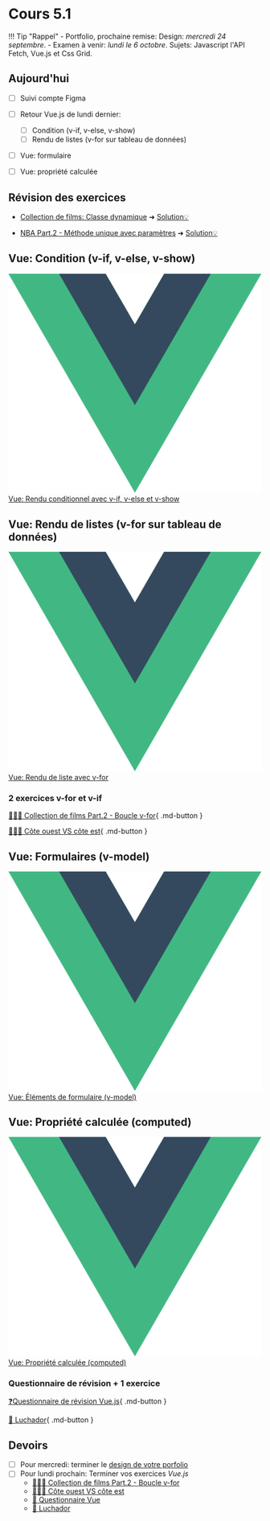 # Cours 5.1
<!-- lun. 22 sept. -->

!!! Tip "Rappel"
    - Portfolio, prochaine remise: Design: *mercredi 24 septembre*.
    - Examen à venir: *lundi le 6 octobre*. Sujets: Javascript l'API Fetch, Vue.js et Css Grid.

## Aujourd'hui

- [ ] Suivi compte Figma
- [ ] Retour Vue.js de lundi dernier:
  - [ ] Condition (v-if, v-else, v-show)
  - [ ] Rendu de listes (v-for sur tableau de données)
- [ ] Vue: formulaire
- [ ] Vue: propriété calculée


## Révision des exercices

- [Collection de films: Classe dynamique](https://tim-montmorency.com/timdoc/582-518MO/exercices/vue-collection-films-1/)
  ➜ [Solution💡](https://codepen.io/tim-momo/pen/vEBYxrr)

- [NBA Part.2 - Méthode unique avec paramètres](./exercices/vue-NBA-methode-avec-parametres.md)
  ➜ [Solution💡](https://codepen.io/tim-momo/pen/ByoeMjL)

## Vue: Condition (v-if, v-else, v-show)

<div class="class-content-link">
  <img src="./vue/assets/logo-vue.svg">
  <a href="./vue/condition.html">Vue: Rendu conditionnel avec v-if, v-else et v-show</a>
</div>

## Vue: Rendu de listes (v-for sur tableau de données)

<div class="class-content-link">
  <img src="./vue/assets/logo-vue.svg">
  <a href="./vue/boucle.html">Vue: Rendu de liste avec v-for</a>
</div>


### 2 exercices v-for et v-if

[🧑🏽‍💻 Collection de films Part.2 - Boucle v-for](./exercices/vue-collection-films-boucle-v-for.md){ .md-button } 

[🧑🏽‍💻 Côte ouest VS côte est](https://tim-montmorency.com/timdoc/582-518MO/exercices/vue-ouest-vs-est/){ .md-button } 



## Vue: Formulaires (v-model)

<div class="class-content-link">
  <img src="./vue/assets/logo-vue.svg">
  <a href="./vue/elements-de-formulaire.html">Vue: Éléments de formulaire (v-model)</a>
</div>


## Vue: Propriété calculée (computed)


<div class="class-content-link">
  <img src="./vue/assets/logo-vue.svg">
  <a href="./vue/propriete-calculee.html">Vue: Propriété calculée (computed)</a>
</div>


### Questionnaire de révision + 1 exercice

[❓Questionnaire de révision Vue.js](./exercices/vue-questionnaire-w3.md){ .md-button } 

[🤼 Luchador](https://tim-montmorency.com/timdoc/582-518MO/exercices/vue-luchador/){ .md-button } 


## Devoirs

- [ ] Pour mercredi: terminer le [design de votre porfolio](./projets/portfolio-remise2.md)
- [ ] Pour lundi prochain: Terminer vos exercices *Vue.js*
  - [🧑🏽‍💻 Collection de films Part.2 - Boucle v-for](./exercices/vue-collection-films-boucle-v-for.md)
  - [🧑🏽‍💻 Côte ouest VS côte est](https://tim-montmorency.com/timdoc/582-518MO/exercices/vue-ouest-vs-est/)
  - [🤔 Questionnaire Vue](./exercices/vue-questionnaire-w3.md)
  - [🤼 Luchador](https://tim-montmorency.com/timdoc/582-518MO/exercices/vue-luchador/)